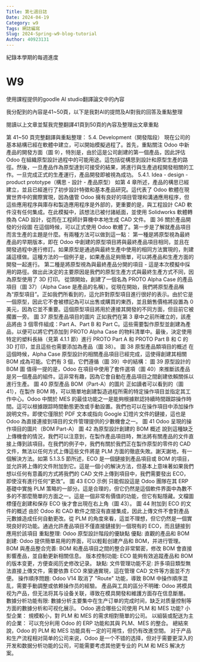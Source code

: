 ```yaml
---
Title: 第七週日誌
Date: 2024-04-19
Category: w9
Tags: 網誌編寫
Slug: 2024-Spring-w9-blog-tutorial
Author: 40923131
---
```


紀錄本學期的每週進度

<!-- PELICAN_END_SUMMARY -->

# W9

使用課程提供的goodle AI studio翻譯論文中的內容

我分配到的內容是41~50頁，以下是我對AI的提問及AI對我的回答及重點整理


閱讀以上文章並幫我完整翻譯41頁到50頁的內容及整理出文章重點

第 41~50 頁完整翻譯與重點整理：
5.4. Development（開發階段）
現在公司的基本結構已經在軟體中建立，可以開始模擬過程了。首先，重點關注 Odoo 中新產品的開發方面（圖 9），特別是，由於這是公司創建的第一個產品，因此評估 Odoo 在組織原型設計過程中的可能用途。這包括從構思到設計和原型生產的路徑。然後，一旦產品作為原型達到可接受的結果，將進行與生產過程開發相關的工作。一旦完成正式的生產運行，產品開發即被視為成功。
5.4.1. Idea - design - product prototype（構思 - 設計 - 產品原型）
如第 4 章所述，產品的構思已經建立，並且已經進行了初步設計特徵和基本產品研究。這代表了 Odoo 軟體在現實世界中的實際實現，因為儘管 Odoo 擁有良好的項目管理和溝通應用程序，但這些應用程序與庫存和製造應用程序是外部的，更重要的是，與工程設計 CAD 軟件沒有任何集成。在此模擬中，該想法已被付諸紙面，並使用 Solidworks 軟體轉換為 CAD 設計，從而在工程師計算機中本地生成 CAD 文件。
圖 36 關於產品開發的分段圖
在這個時候，可以正式使用 Odoo 軟體了。第一步是了解就產品項目而言生產的主題是什麼。有兩種方法可以做到這一點：
第一種是將原型視為最終產品的早期版本，即在 Odoo 中創建的原型項目將與最終產品項目相同，並且在開發過程中進行修訂。如果原型是通過與最終生產中使用的相同方法實現的，則建議這樣做。這種方法的一個例子是，如果產品足夠簡單，可以將產品和生產方面的開發一起進行。
第二種是將原型視為與最終產品分開的項目 - 這是本次模擬中採用的路徑。做出此決定的主要原因是我們的原型生產方式與最終生產方式不同，因為原型使用了 3D 打印。
從頭開始，創建了一個名為 PROTO Alpha Case 的產品項目（圖 37）（Alpha Case 是產品的名稱）。從現在開始，我們將原型產品稱為“原型項目”。正如我們所看到的，這允許對原型項目進行很好的表示。由於它是一個原型，因此它不會被標記為可以出售或購買的東西，並且銷售價格將設置為 0 美元，因為它並不重要。這個原型項目將用於連接其開發的不同方面，但目前它被擱置一旁。
圖 37 原型產品項目的圖片
正如我們在第 3 章中之前所確立的，該產品將由 3 個零件組成：Part A、Part B 和 Part C。這些需要製作原型並創建為產品，以便可以將它們添加到 PROTO Alpha Case 的物料清單中。最後，決定使用特定的塑料長絲（見第 4.1.1 節）進行 PROTO Part A 和 PROTO Part B 和 C 的 3D 打印，並且這些也需要添加為產品（圖 38）。
圖 38 原型產品類項目的概述
在這個時候，Alpha Case 原型設計的相關產品項目已經完成，這使得創建其相關 BOM 成為可能。它們有 3 個，它們遵循（圖 39）中的結構：
圖 39 原型設計的 BOM 圖
值得一提的是，Odoo 在項目中使用了套件選項（圖 40）來推斷該產品是另一個產品的組件。這非常有趣，因為它會自動在產品項目之間創建依賴關係以進行生產。
圖 40 原型產品 BOM（Part-A）的圖片
正如讀者可以看到的（圖 41），在製作 BOM 時，可以簡單地創建製造過程所需的特定操作項目並指定其工作中心。Odoo 中關於 MES 的最佳功能之一是能夠根據默認持續時間跟踪操作時間。這可以根據跟踪時間動態更改或手動設置。我們也可以在操作項目中添加操作說明文件。即使它僅限於 PDF 文本或指向 Google 幻燈片文件的鏈接，這也是 Odoo 為直接連接到項目的文件管理提供的少數機會之一。
圖 41 Odoo 呈現的操作項目的圖片（BOM Part-A）
圖 42 為原型設計創建的 BOM 概述
說到這種缺乏上傳機會的情況，我們可以注意到，在製作產品項目時，無法將有關產品的文件直接上傳到該項目。在我們的例子中，我們有關於我們正在製作原型的零件的 CAD 文件，無法以任何方式上傳這些文件將是 PLM 方面的徹底失敗。謝天謝地，有一個解決方法。如第 5.1.3.5 節所述，ECO 是一個鏈接到產品項目或 BOM 的項目，並允許將上傳的文件附加到它。這是一個小的解決方法，但基本上意味著如果我們想以任何有意義的方式將我們的 CAD 文件上傳到項目中，我們需要發出 ECO，即使沒有進行任何“更改”。
圖 43 ECO 示例
只能假設這是 Odoo 團隊在其 ERP 基礎中實施 PLM 策略的一部分。這是合理的，但它仍然是這個軟件界面中為數不多的不那麼簡單的方面之一。這是一個非常有價值的功能，但它有點隱藏。文檔圖標僅在創建和保存 ECO 後才會出現在右上角（圖 43）。
圖 44 附加到 ECO 的文件的概述
由於 Odoo 和 CAD 軟件之間沒有直接集成，因此上傳文件不會對產品元數據造成任何自動更改。從 PLM 的角度來看，這並不理想，但它仍然是一個實現良好的功能。通過允許產品項目不僅直接鏈接到一個現有的 ECO，而且鏈接到應用於該項目
重點整理:
Odoo 原型設計階段的優缺點
優點:
直觀的產品和 BOM 創建: Odoo 提供簡單易用的界面，可以輕鬆创建产品和 BOM，并进行管理。
BOM 與產品整合完善: BOM 和產品項目之間的整合非常緊密，修改 BOM 會直接影響產品，並自動更新相關信息。
版本控制功能: ECO 能夠有效追蹤產品和 BOM 的版本变更，方便查阅历史修改记录。
缺點:
文件管理功能不足: 許多項目類型無法直接上傳文件，需要依靠 ECO 來變通實現，這在管理 CAD 文件等方面並不方便。
操作順序問題: Odoo V14 取消了 "Route" 功能，導致 BOM 中操作順序混乱，需要手動調整或依赖操作员的經驗。
產品與工具的區分不明確: Odoo 將模具视为产品，但无法将其与设备关联，導致在模具開發和維護方面存在信息斷層。
數據分析功能有限: 數據分析主要集中在生产订单的完成时间，缺乏对质量控制等方面的數據分析和可视化展示。
Odoo 適合哪些公司使用 PLM 和 MES 功能?
小型企業： 規模較小，對 PLM 和 MES 的需求相對簡單的公司。
以組裝或配送为主的企業： 可以充分利用 Odoo 的 ERP 功能和其與 PLM、MES 的整合。
總結來說，Odoo 的 PLM 和 MES 功能具有一定的可用性，但仍有改進空間。 对于产品和生产流程相对简单的公司来说，Odoo 是一个不错的选择，但对于需要更深入的开发和数据分析功能的公司，可能需要考虑其他更专业的 PLM 和 MES 解决方案。